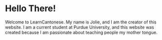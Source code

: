# Hello There!

Welcome to LearnCantonese. My name is Jolie, and I am the creator of this website. 
I am a current student at Purdue University, and this website was created because I am passionate about teaching people my mother tongue.

